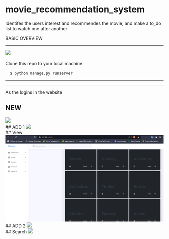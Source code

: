 # movie_recommendation_system
Identifes the users interest and recommendes the movie, and make a to_do list to watch one after another


BASIC OVERVIEW
________________________
<img src="/dashboard.png">

Clone this repo to your local machine.

```bash
  $ python manage.py runserver
```





_______________________

__________________________________________________
As the logins in the website 
## NEW
<img src="/login.png">
</br>
## ADD 1
<img src="/dashboard.png">
</br>
## View
<img src="images/categories.png">
</br>
## ADD 2
<img src="/to do.png">
</br>
## Search
<img src="/database.png">
</br>

